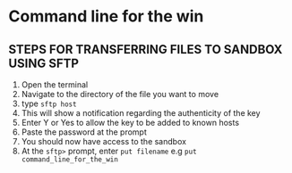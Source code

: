 # Command line for the win

## STEPS FOR TRANSFERRING FILES TO SANDBOX USING SFTP

1. Open the terminal
2. Navigate to the directory of the file you want to move
3. type ```sftp host```
4. This will show a notification regarding the authenticity of the key
5. Enter Y or Yes to allow the key to be added to known hosts
6. Paste the password at the prompt
7. You should now have access to the sandbox
8. At the ```sftp>``` prompt, enter ```put filename``` e.g ```put command_line_for_the_win```
